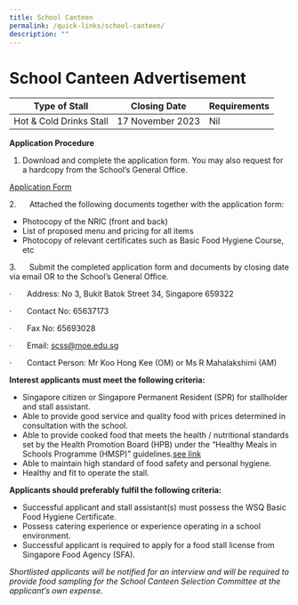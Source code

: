 ```yaml
---
title: School Canteen
permalink: /quick-links/school-canteen/
description: ""
---
```

# School Canteen Advertisement



| Type of Stall | Closing Date | Requirements |
| -------- | -------- | -------- |
| Hot & Cold Drinks Stall     | 17 November 2023     | Nil    |

         

**Application Procedure**

1.  Download and complete the application form. You may also request for a hardcopy from the School’s General Office.

[Application Form](/files/School%20Canteen/application%20for%20canteen%20stall%20in%20existing%20sch%20(3).pdf)

2.      Attached the following documents together with the application form:

*   Photocopy of the NRIC (front and back)
*   List of proposed menu and pricing for all items
*   Photocopy of relevant certificates such as Basic Food Hygiene Course, etc

3.      Submit the completed application form and documents by closing date via email OR to the School’s General Office.

·       Address: No 3, Bukit Batok Street 34, Singapore 659322

·       Contact No: 65637173

·       Fax No: 65693028

·       Email: [scss@moe.edu.sg](scss@moe.edu.sg)

·       Contact Person: Mr Koo Hong Kee (OM) or Ms R Mahalakshimi (AM)

**Interest applicants must meet the following criteria:**

*   Singapore citizen or Singapore Permanent Resident (SPR) for stallholder and stall assistant.
*   Able to provide good service and quality food with prices determined in consultation with the school.
*   Able to provide cooked food that meets the health / nutritional standards set by the Health Promotion Board (HPB) under the “Healthy Meals in Schools Programme (HMSP)” guidelines.[see link](https://www.hpb.gov.sg/schools/school-programmes/healthy-meals-in-schools-programme)
*   Able to maintain high standard of food safety and personal hygiene.
*   Healthy and fit to operate the stall.

**Applicants should preferably fulfil the following criteria:**

*   Successful applicant and stall assistant(s) must possess the WSQ Basic Food Hygiene Certificate.
*   Possess catering experience or experience operating in a school environment.
*   Successful applicant is required to apply for a food stall license from Singapore Food Agency (SFA).

_Shortlisted applicants will be notified for an interview and will be required to provide food sampling for the School Canteen Selection Committee at the applicant’s own expense._